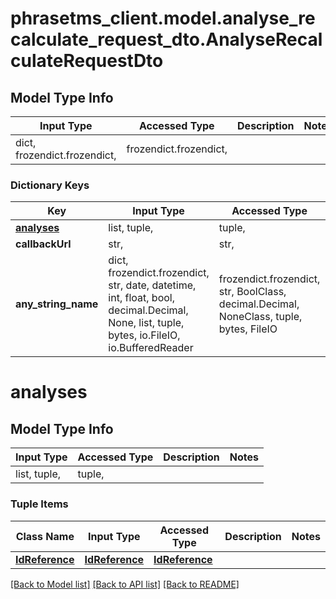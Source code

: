 # phrasetms_client.model.analyse_recalculate_request_dto.AnalyseRecalculateRequestDto

## Model Type Info

| Input Type                   | Accessed Type          | Description | Notes |
| ---------------------------- | ---------------------- | ----------- | ----- |
| dict, frozendict.frozendict, | frozendict.frozendict, |             |

### Dictionary Keys

| Key                       | Input Type                                                                                                                                  | Accessed Type                                                                           | Description                                                        | Notes      |
| ------------------------- | ------------------------------------------------------------------------------------------------------------------------------------------- | --------------------------------------------------------------------------------------- | ------------------------------------------------------------------ | ---------- |
| **[analyses](#analyses)** | list, tuple,                                                                                                                                | tuple,                                                                                  |                                                                    |
| **callbackUrl**           | str,                                                                                                                                        | str,                                                                                    |                                                                    | [optional] |
| **any_string_name**       | dict, frozendict.frozendict, str, date, datetime, int, float, bool, decimal.Decimal, None, list, tuple, bytes, io.FileIO, io.BufferedReader | frozendict.frozendict, str, BoolClass, decimal.Decimal, NoneClass, tuple, bytes, FileIO | any string name can be used but the value must be the correct type | [optional] |

# analyses

## Model Type Info

| Input Type   | Accessed Type | Description | Notes |
| ------------ | ------------- | ----------- | ----- |
| list, tuple, | tuple,        |             |

### Tuple Items

| Class Name                        | Input Type                        | Accessed Type                     | Description | Notes |
| --------------------------------- | --------------------------------- | --------------------------------- | ----------- | ----- |
| [**IdReference**](IdReference.md) | [**IdReference**](IdReference.md) | [**IdReference**](IdReference.md) |             |

[[Back to Model list]](../../README.md#documentation-for-models) [[Back to API list]](../../README.md#documentation-for-api-endpoints) [[Back to README]](../../README.md)
